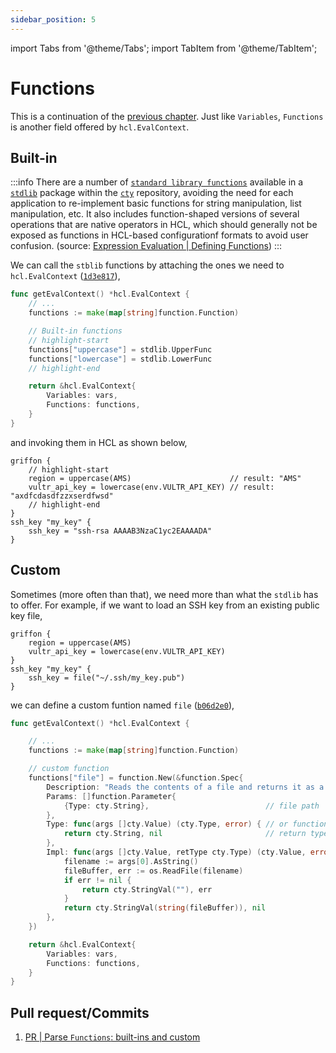 ```yaml
---
sidebar_position: 5
---
```

import Tabs from '@theme/Tabs';
import TabItem from '@theme/TabItem';

# Functions
This is a continuation of the [previous chapter](./eval-ctx-and-vars). Just like `Variables`, `Functions` is another field offered by `hcl.EvalContext`.

## Built-in
:::info
There are a number of [`standard library functions`](https://pkg.go.dev/github.com/zclconf/go-cty/cty/function/stdlib#pkg-functions) available in a [`stdlib`](https://github.com/zclconf/go-cty/tree/main/cty/function/stdlib) package within the [`cty`](https://github.com/zclconf/go-cty) repository, avoiding the need for each application to re-implement basic functions for string manipulation, list manipulation, etc. It also includes function-shaped versions of several operations that are native operators in HCL, which should generally not be exposed as functions in HCL-based configurationf formats to avoid user confusion. (source: [Expression Evaluation | Defining Functions](https://hcl.readthedocs.io/en/latest/go_expression_eval.html#defining-functions))
:::

We can call the `stblib` functions by attaching the ones we need to `hcl.EvalContext` ([`1d3e817`](https://github.com/bensooraj/griffon/commit/1d3e8173e500ca720f2a8cf348cea30e12398e41)),
```go title="parser.go"
func getEvalContext() *hcl.EvalContext {
	// ...
	functions := make(map[string]function.Function)

	// Built-in functions
    // highlight-start
	functions["uppercase"] = stdlib.UpperFunc
	functions["lowercase"] = stdlib.LowerFunc
    // highlight-end

	return &hcl.EvalContext{
		Variables: vars,
		Functions: functions,
	}
}
```

and invoking them in HCL as shown below,
```hcl showLineNumbers
griffon {
    // highlight-start
	region = uppercase(AMS)                      // result: "AMS"
	vultr_api_key = lowercase(env.VULTR_API_KEY) // result: "axdfcdasdfzzxserdfwsd"
    // highlight-end
}
ssh_key "my_key" {
	ssh_key = "ssh-rsa AAAAB3NzaC1yc2EAAAADA"
}
```

## Custom

Sometimes (more often than that), we need more than what the `stdlib` has to offer. For example, if we want to load an SSH key from an existing public key file,
```hcl showLineNumbers
griffon {
	region = uppercase(AMS)
	vultr_api_key = lowercase(env.VULTR_API_KEY)
}
ssh_key "my_key" {
	ssh_key = file("~/.ssh/my_key.pub")
}
```

we can define a custom funtion named `file` ([`b06d2e0`](https://github.com/bensooraj/griffon/commit/b06d2e02bf7939c51a4f6faf34c241cc38397ae2)),
```go title="parser.go"
func getEvalContext() *hcl.EvalContext {

    // ...
	functions := make(map[string]function.Function)

	// custom function
	functions["file"] = function.New(&function.Spec{
		Description: "Reads the contents of a file and returns it as a string.",
		Params: []function.Parameter{
			{Type: cty.String},                          // file path
		},
		Type: func(args []cty.Value) (cty.Type, error) { // or function.StaticReturnType(cty.String),
			return cty.String, nil                       // return type: file content as string
		},
		Impl: func(args []cty.Value, retType cty.Type) (cty.Value, error) {
			filename := args[0].AsString()
			fileBuffer, err := os.ReadFile(filename)
			if err != nil {
				return cty.StringVal(""), err
			}
			return cty.StringVal(string(fileBuffer)), nil
		},
	})

	return &hcl.EvalContext{
		Variables: vars,
		Functions: functions,
	}
}
```

## Pull request/Commits
1. [PR | Parse `Functions`: built-ins and custom](https://github.com/bensooraj/griffon/pull/4/files)
